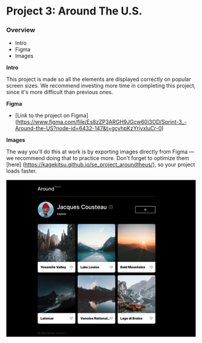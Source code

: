 # Project 3: Around The U.S.

### Overview  

* Intro  
* Figma  
* Images  
  
**Intro**
  
This project is made so all the elements are displayed correctly on popular screen sizes. We recommend investing more time in completing this project, since it's more difficult than previous ones.  
  
**Figma**  
  
* [Link to the project on Figma] (https://www.figma.com/file/Es8zZP3ARGH9JGcw60i3OD/Sprint-3_-Around-the-US?node-id=6432-147&t=gcyhpKzYriyxIuCr-0)
  
**Images**  
  
The way you'll do this at work is by exporting images directly from Figma — we recommend doing that to practice more. Don't forget to optimize them [here] (https://kagekitsu.github.io/se_project_aroundtheus/), so your project loads faster. 
  
![Desktop Image](images/desktop-image.png)


